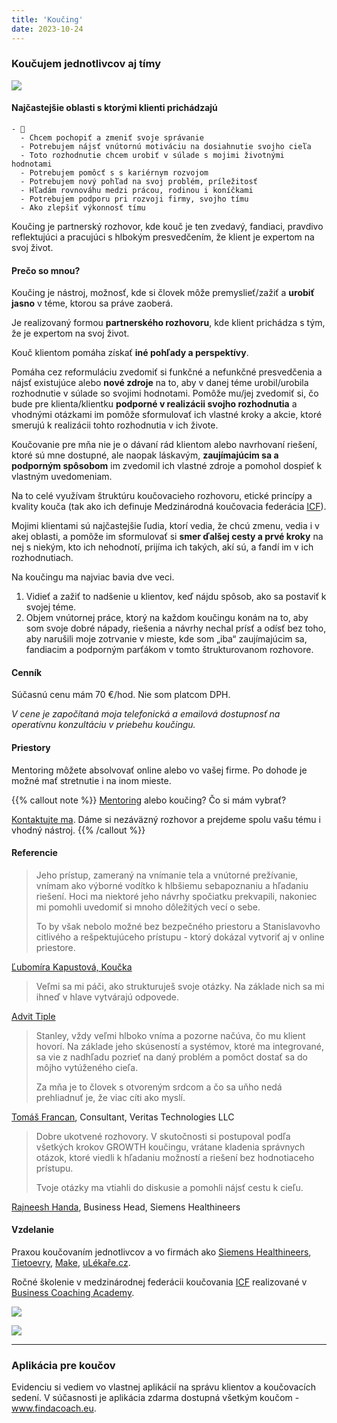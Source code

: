 ```yaml
---
title: 'Koučing'
date: 2023-10-24
---
```


### Koučujem jednotlivcov aj tímy

![](/images/coaching.jpg)

#### Najčastejšie oblasti s ktorými klienti prichádzajú

```markmap {height="200px"}
- 🤔
  - Chcem pochopiť a zmeniť svoje správanie
  - Potrebujem nájsť vnútornú motiváciu na dosiahnutie svojho cieľa
  - Toto rozhodnutie chcem urobiť v súlade s mojimi životnými hodnotami
  - Potrebujem pomôcť s s kariérnym rozvojom
  - Potrebujem nový pohľad na svoj problém, príležitosť
  - Hľadám rovnováhu medzi prácou, rodinou i koníčkami
  - Potrebujem podporu pri rozvoji firmy, svojho tímu
  - Ako zlepšiť výkonnosť tímu 
```

Koučing je partnerský rozhovor, kde kouč je ten zvedavý, fandiaci, pravdivo reflektujúci a pracujúci s hlbokým presvedčením, že klient je expertom na svoj život.

#### Prečo so mnou?

Koučing je nástroj, možnosť, kde si človek môže premyslieť/zažiť a **urobiť jasno** v téme, ktorou sa práve zaoberá.

Je realizovaný formou **partnerského rozhovoru**, kde klient prichádza s tým, že je expertom na svoj život.

Kouč klientom pomáha získať **iné pohľady a perspektívy**.

Pomáha cez reformuláciu zvedomiť si funkčné a nefunkčné presvedčenia a nájsť existujúce alebo **nové zdroje** na to, aby v danej téme urobil/urobila rozhodnutie v súlade so svojimi hodnotami. Pomôže mu/jej zvedomiť si, čo bude pre klienta/klientku **podporné v realizácii svojho rozhodnutia** a vhodnými otázkami im pomôže sformulovať ich vlastné kroky a akcie, ktoré smerujú k realizácii tohto rozhodnutia v ich živote.

Koučovanie pre mňa nie je o dávaní rád klientom alebo navrhovaní riešení, ktoré sú mne dostupné, ale naopak láskavým, **zaujímajúcim sa a podporným spôsobom** im zvedomil ich vlastné zdroje a pomohol dospieť k vlastným uvedomeniam.

Na to celé využívam štruktúru koučovacieho rozhovoru, etické princípy a kvality kouča (tak ako ich definuje Medzinárodná koučovacia federácia [ICF](https://icf.sk/)).

Mojimi klientami sú najčastejšie ľudia, ktorí vedia, že chcú zmenu, vedia i v akej oblasti, a pomôže im sformulovať si **smer ďalšej cesty a prvé kroky** na nej s niekým, kto ich nehodnotí, prijíma ich takých, akí sú, a fandí im v ich rozhodnutiach.

Na koučingu ma najviac bavia dve veci.
1) Vidieť a zažiť to nadšenie u klientov, keď nájdu spôsob, ako sa postaviť k svojej téme.
2) Objem vnútornej práce, ktorý na každom koučingu konám na to, aby som svoje dobré nápady, riešenia a návrhy nechal prísť a odísť bez toho, aby narušili moje zotrvanie v mieste, kde som „iba“ zaujímajúcim sa, fandiacim a podporným parťákom v tomto štrukturovanom rozhovore.

#### Cenník

Súčasnú cenu mám 70 €/hod. Nie som platcom DPH.

*V cene je započítaná moja telefonická a emailová dostupnosť na operatívnu konzultáciu v priebehu koučingu.*

#### Priestory

Mentoring môžete absolvovať online alebo vo vašej firme. Po dohode je možné mať stretnutie i na inom mieste.

{{% callout note %}}
[Mentoring](/mentoring) alebo koučing? Čo si mám vybrať?

[Kontaktujte ma](/contact). Dáme si nezáväzný rozhovor a prejdeme spolu vašu tému i vhodný nástroj.
{{% /callout %}}

#### Referencie

> Jeho prístup, zameraný na vnímanie tela a vnútorné prežívanie, vnímam ako výborné vodítko k hlbšiemu sebapoznaniu a hľadaniu riešení. Hoci ma niektoré jeho návrhy spočiatku prekvapili, nakoniec mi pomohli uvedomiť si mnoho dôležitých vecí o sebe.
> 
> To by však nebolo možné bez bezpečného priestoru a Stanislavovho citlivého a rešpektujúceho prístupu - ktorý dokázal vytvoriť aj v online priestore.

[Ľubomíra Kapustová, Koučka](https://www.linkedin.com/in/lubomira-kapustova-9386ba2b8/)

> Veľmi sa mi páči, ako strukturuješ svoje otázky. Na základe nich sa mi ihneď v hlave vytvárajú odpovede.

[Advit Tiple](https://www.linkedin.com/in/advittiple/)

> Stanley, vždy veľmi hlboko vníma a pozorne načúva, čo mu klient hovorí. Na základe jeho skúseností a systémov, ktoré ma integrované, sa vie z nadhľadu pozrieť na daný problém a pomôct dostať sa do môjho vytúženého cieľa.
> 
> Za mňa je to človek s otvoreným srdcom a čo sa uňho nedá prehliadnuť je, že viac cíti ako myslí.

[Tomáš Francan](https://www.linkedin.com/in/tomáš-francan-b05b9184/), Consultant, Veritas Technologies LLC

> Dobre ukotvené rozhovory. V skutočnosti si postupoval podľa všetkých krokov GROWTH koučingu, vrátane kladenia správnych otázok, ktoré viedli k hľadaniu možností a riešení bez hodnotiaceho prístupu.
> 
> Tvoje otázky ma vtiahli do diskusie a pomohli nájsť cestu k cieľu.

[Rajneesh Handa](https://www.linkedin.com/in/rajneesh-handa-6714a524/), Business Head, Siemens Healthineers

#### Vzdelanie

Praxou koučovaním jednotlivcov a vo firmách ako [Siemens Healthineers](https://www.siemens-healthineers.com/sk), [Tietoevry](https://www.tietoevry.com/en/), [Make](https://www.make.com), [uLékaře.cz](https://www.ulekare.cz).

Ročné školenie v medzinárodnej federácii koučovania [ICF](https://coachingfederation.org/) realizované v [Business Coaching Academy](https://www.koucovaciaskola.sk/kurz-biznis-koucing).

![](/images/coaching-absolvent.jpg)

![](/images/growth-certificate.png)

<!-- {{% ako-konzultacie-prebiehaju %}} -->

---

### Aplikácia pre koučov

Evidenciu si vediem vo vlastnej aplikácií na správu klientov a koučovacích sedení. V súčasnosti je aplikácia zdarma dostupná všetkým koučom - www.findacoach.eu.